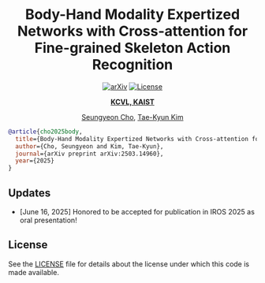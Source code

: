 <div align="center">
<h1>Body-Hand Modality Expertized Networks with Cross-attention for Fine-grained Skeleton Action Recognition</h1>

<a href="https://arxiv.org/abs/2503.14960"><img src="https://img.shields.io/badge/arXiv-2503.14960-b31b1b" alt="arXiv"></a> <a href="/LICENSE"><img src="https://img.shields.io/badge/license-Apache%20License%202.0-blue" alt="License"></a>

**[KCVL, KAIST](https://sites.google.com/view/tkkim/home)**


[Seungyeon Cho](https://github.com/VinnyCSY), [Tae-Kyun Kim](https://sites.google.com/view/tkkim/home)
</div>

```bibtex
@article{cho2025body,
  title={Body-Hand Modality Expertized Networks with Cross-attention for Fine-grained Skeleton Action Recognition},
  author={Cho, Seungyeon and Kim, Tae-Kyun},
  journal={arXiv preprint arXiv:2503.14960},
  year={2025}
}
```

## Updates
- [June 16, 2025] Honored to be accepted for publication in IROS 2025 as oral presentation!


## License
See the [LICENSE](./LICENSE) file for details about the license under which this code is made available.
